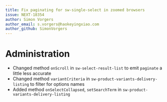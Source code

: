 ```yaml
---
title: Fix paginating for sw-single-select in zoomed browsers
issue: NEXT-18354
author: Simon Vorgers
author_email: s.vorgers@haokeyingxiao.com
author_github: SimonVorgers
---
```

# Administration
* Changed method `onScroll` in `sw-select-result-list` to emit `paginate` a little less accurate
* Changed method `variantCriteria` in `sw-product-variants-delivery-listing` to filter for options names
* Added method `onSelectCollapsed`, `setSearchTerm` in `sw-product-variants-delivery-listing`
